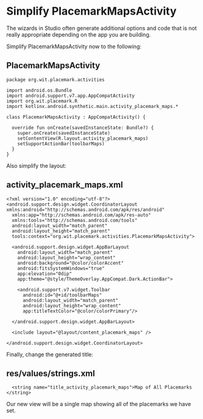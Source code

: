 # Simplify PlacemarkMapsActivity

The wizards in Studio often generate additional options and code that is not really appropriate depending on the app you are building.

Simplify PlacemarkMapsActivity now to the following:

## PlacemarkMapsActivity

~~~
package org.wit.placemark.activities

import android.os.Bundle
import android.support.v7.app.AppCompatActivity
import org.wit.placemark.R
import kotlinx.android.synthetic.main.activity_placemark_maps.*

class PlacemarkMapsActivity : AppCompatActivity() {

  override fun onCreate(savedInstanceState: Bundle?) {
    super.onCreate(savedInstanceState)
    setContentView(R.layout.activity_placemark_maps)
    setSupportActionBar(toolbarMaps)
  }
}
~~~


Also simplify the layout:

## activity_placemark_maps.xml

~~~
<?xml version="1.0" encoding="utf-8"?>
<android.support.design.widget.CoordinatorLayout xmlns:android="http://schemas.android.com/apk/res/android"
  xmlns:app="http://schemas.android.com/apk/res-auto"
  xmlns:tools="http://schemas.android.com/tools"
  android:layout_width="match_parent"
  android:layout_height="match_parent"
  tools:context="org.wit.placemark.activities.PlacemarkMapsActivity">

  <android.support.design.widget.AppBarLayout
    android:layout_width="match_parent"
    android:layout_height="wrap_content"
    android:background="@color/colorAccent"
    android:fitsSystemWindows="true"
    app:elevation="0dip"
    app:theme="@style/ThemeOverlay.AppCompat.Dark.ActionBar">

    <android.support.v7.widget.Toolbar
      android:id="@+id/toolbarMaps"
      android:layout_width="match_parent"
      android:layout_height="wrap_content"
      app:titleTextColor="@color/colorPrimary"/>

  </android.support.design.widget.AppBarLayout>

  <include layout="@layout/content_placemark_maps" />

</android.support.design.widget.CoordinatorLayout>
~~~

Finally, change the generated title:

## res/values/strings.xml

~~~
  <string name="title_activity_placemark_maps">Map of All Placemarks </string>
~~~

Our new view will be a single map showing all of the placemarks we have set.

